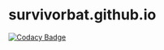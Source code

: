 # survivorbat.github.io
[![Codacy Badge](https://api.codacy.com/project/badge/Grade/8e3ed651d75742b3af9b448cf425b1e1)](https://app.codacy.com/app/survivorbat/survivorbat.github.io?utm_source=github.com&utm_medium=referral&utm_content=survivorbat/survivorbat.github.io&utm_campaign=badger)